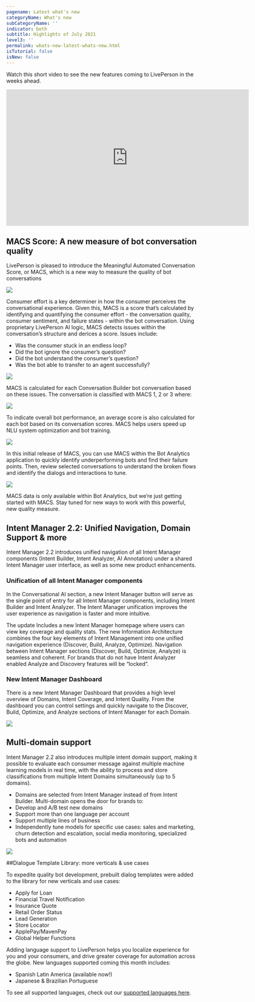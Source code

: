 ```yaml
---
pagename: Latest what's new
categoryName: What's new
subCategoryName: ''
indicator: both
subtitle: Highlights of July 2021
level3: ''
permalink: whats-new-latest-whats-new.html
isTutorial: false
isNew: false
---
```


Watch this short video to see the new features coming to LivePerson in the weeks ahead. 

<iframe src="https://player.vimeo.com/video/548771475" width="640" height="360" frameborder="0" allow="autoplay; fullscreen; picture-in-picture" allowfullscreen></iframe>

## MACS Score: A new measure of bot conversation quality
LivePerson is pleased to introduce the Meaningful Automated Conversation Score, or MACS, which is a new way to measure the quality of bot conversations

![](img/new-july-1.png) 

Consumer effort is a key determiner in how the consumer perceives the  conversational experience. Given this, MACS is a score that’s calculated by identifying and quantifying the consumer effort - the conversation quality, consumer sentiment, and failure states - within the bot conversation. Using proprietary LivePerson AI logic, MACS detects issues within the conversation’s structure and derices a score. Issues include:

* Was the consumer stuck in an endless loop?
* Did the bot ignore the consumer’s question? 
* Did the bot understand the consumer’s question?
* Was the bot able to transfer to an agent successfully?

![](img/new-july-2.png) 

MACS is calculated for each Conversation Builder bot conversation based on these issues. The conversation is classified with MACS 1, 2 or 3 where:

![](img/new-july-3.png) 

To indicate overall bot performance, an average score is also calculated for each bot based on its conversation scores. MACS helps users speed up NLU system optimization and bot training.

![](img/new-july-4.png) 

In this initial release of MACS, you can use MACS within the Bot Analytics application to quickly identify underperforming bots and find their failure points. Then, review selected conversations to understand the broken flows and identify the dialogs and interactions to tune.

![](img/new-july-5.png) 

MACS data is only available within Bot Analytics, but we’re just getting started with MACS. Stay tuned for new ways to work with this powerful, new quality measure.

## Intent Manager 2.2: Unified Navigation, Domain Support & more
Intent Manager 2.2 introduces unified navigation of all Intent Manager components (Intent Builder, Intent Analyzer, AI Annotation) under a shared Intent Manager user interface, as well as some new product enhancements. 

### Unification of all Intent Manager components
In the Conversational AI section, a new Intent Manager button will serve as the single point of entry for all Intent Manager components, including Intent Builder and Intent Analyzer. The Intent Manager unification improves the user experience as navigation is faster and more intuitive.

The update Includes a new Intent Manager homepage where users can view key coverage and quality stats. The new Information Architecture combines the four key elements of Intent Management into one unified navigation experience (Discover, Build, Analyze, Optimize). Navigation between Intent Manager sections (Discover, Build, Optimize, Analyze) is seamless and coherent. For brands that do not have Intent Analyzer enabled Analyze and Discovery features will be “locked”.

### New Intent Manager Dashboard

There is a new Intent Manager Dashboard that provides a high level overview of Domains, Intent Coverage, and Intent Quality. From the dashboard you can control settings and quickly navigate to the Discover, Build, Optimize, and Analyze sections of Intent Manager for each Domain.

![](img/new-july-6.png) 

## Multi-domain support
Intent Manager 2.2 also introduces multiple intent domain support, making it possible to evaluate each consumer message against multiple machine learning models in real time, with the ability to process and store classifications from multiple Intent Domains simultaneously (up to 5 domains).

* Domains are selected from Intent Manager instead of from Intent Builder. Multi-domain opens the door for brands to:
* Develop and A/B test new domains
* Support more than one language per account
* Support multiple lines of business
* Independently tune models for specific use cases: sales and marketing, churn detection and escalation, social media monitoring, specialized bots and automation

![](img/new-july-7.png) 


##Dialogue Template Library: more verticals & use cases

To expedite quality bot development, prebuilt dialog templates were added to the library for new verticals and use cases:

* Apply for Loan
* Financial Travel Notification
* Insurance Quote
* Retail Order Status
* Lead Generation
* Store Locator
* ApplePay/MavenPay
* Global Helper Functions

Adding language support to LivePerson helps you localize experience for you and your consumers, and drive greater coverage for automation across the globe. New languages supported coming this month includes:
- Spanish Latin America (available now!)
- Japanese & Brazilian Portuguese

To see all supported languages, check out our [supported languages here](https://knowledge.liveperson.com/admin-settings-supported-languages.html). 


